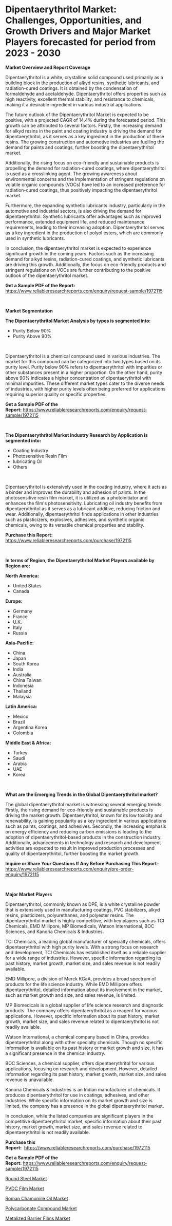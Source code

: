 <p><h1>Dipentaerythritol Market: Challenges, Opportunities, and Growth Drivers and Major Market Players forecasted for period from 2023 - 2030</h1></p><p><strong>Market Overview and Report Coverage</strong></p>
<p><p>Dipentaerythritol is a white, crystalline solid compound used primarily as a building block in the production of alkyd resins, synthetic lubricants, and radiation-cured coatings. It is obtained by the condensation of formaldehyde and acetaldehyde. Dipentaerythritol offers properties such as high reactivity, excellent thermal stability, and resistance to chemicals, making it a desirable ingredient in various industrial applications.</p><p>The future outlook of the Dipentaerythritol Market is expected to be positive, with a projected CAGR of 14.4% during the forecasted period. This growth can be attributed to several factors. Firstly, the increasing demand for alkyd resins in the paint and coating industry is driving the demand for dipentaerythritol, as it serves as a key ingredient in the production of these resins. The growing construction and automotive industries are fuelling the demand for paints and coatings, further boosting the dipentaerythritol market.</p><p>Additionally, the rising focus on eco-friendly and sustainable products is propelling the demand for radiation-cured coatings, where dipentaerythritol is used as a crosslinking agent. The growing awareness about environmental concerns and the implementation of stringent regulations on volatile organic compounds (VOCs) have led to an increased preference for radiation-cured coatings, thus positively impacting the dipentaerythritol market.</p><p>Furthermore, the expanding synthetic lubricants industry, particularly in the automotive and industrial sectors, is also driving the demand for dipentaerythritol. Synthetic lubricants offer advantages such as improved performance, extended equipment life, and reduced maintenance requirements, leading to their increasing adoption. Dipentaerythritol serves as a key ingredient in the production of polyol esters, which are commonly used in synthetic lubricants.</p><p>In conclusion, the dipentaerythritol market is expected to experience significant growth in the coming years. Factors such as the increasing demand for alkyd resins, radiation-cured coatings, and synthetic lubricants are driving this growth. Additionally, the focus on eco-friendly products and stringent regulations on VOCs are further contributing to the positive outlook of the dipentaerythritol market.</p></p>
<p><strong>Get a Sample PDF of the Report:</strong> <a href="https://www.reliableresearchreports.com/enquiry/request-sample/1972115">https://www.reliableresearchreports.com/enquiry/request-sample/1972115</a></p>
<p>&nbsp;</p>
<p><strong>Market Segmentation</strong></p>
<p><strong>The Dipentaerythritol Market Analysis by types is segmented into:</strong></p>
<p><ul><li>Purity Below 90%</li><li>Purity Above 90%</li></ul></p>
<p>&nbsp;</p>
<p><p>Dipentaerythritol is a chemical compound used in various industries. The market for this compound can be categorized into two types based on its purity level. Purity below 90% refers to dipentaerythritol with impurities or other substances present in a higher proportion. On the other hand, purity above 90% indicates a higher concentration of dipentaerythritol with minimal impurities. These different market types cater to the diverse needs of industries, with higher purity levels often being preferred for applications requiring superior quality or specific properties.</p></p>
<p><strong>Get a Sample PDF of the Report:</strong>&nbsp;<a href="https://www.reliableresearchreports.com/enquiry/request-sample/1972115">https://www.reliableresearchreports.com/enquiry/request-sample/1972115</a></p>
<p>&nbsp;</p>
<p><strong>The Dipentaerythritol Market Industry Research by Application is segmented into:</strong></p>
<p><ul><li>Coating Industry</li><li>Photosensitive Resin Film</li><li>lubricating Oil</li><li>Others</li></ul></p>
<p>&nbsp;</p>
<p><p>Dipentaerythritol is extensively used in the coating industry, where it acts as a binder and improves the durability and adhesion of paints. In the photosensitive resin film market, it is utilized as a photoinitiator and enhances the film's photosensitivity. Lubricating oil industry benefits from dipentaerythritol as it serves as a lubricant additive, reducing friction and wear. Additionally, dipentaerythritol finds applications in other industries such as plasticizers, explosives, adhesives, and synthetic organic chemicals, owing to its versatile chemical properties and stability.</p></p>
<p><strong>Purchase this Report:</strong>&nbsp; <a href="https://www.reliableresearchreports.com/purchase/1972115">https://www.reliableresearchreports.com/purchase/1972115</a></p>
<p>&nbsp;</p>
<p><strong>In terms of Region, the Dipentaerythritol Market Players available by Region are:</strong></p>
<p>
    <p> <strong> North America: </strong>
        <ul>
            <li>United States</li>
            <li>Canada</li>
        </ul>
        </p> 
    <p> <strong> Europe: </strong>
        <ul>
            <li>Germany</li>
            <li>France</li>
            <li>U.K.</li>
            <li>Italy</li>
            <li>Russia</li>
        </ul>
        </p> 
    <p> <strong> Asia-Pacific: </strong>
        <ul>
            <li>China</li>
            <li>Japan</li>
            <li>South Korea</li>
            <li>India</li>
            <li>Australia</li>
            <li>China Taiwan</li>
            <li>Indonesia</li>
            <li>Thailand</li>
            <li>Malaysia</li>
        </ul>
        </p> 
    <p> <strong> Latin America: </strong>
        <ul>
            <li>Mexico</li>
            <li>Brazil</li>
            <li>Argentina Korea</li>
            <li>Colombia</li>
        </ul>
        </p> 
    <p> <strong> Middle East & Africa: </strong>
        <ul>
            <li>Turkey</li>
            <li>Saudi</li>
            <li>Arabia</li>
            <li>UAE</li>
            <li>Korea</li>
        </ul>
    </p>
    </p>
<p>&nbsp;</p>
<p><strong>What are the Emerging Trends in the Global Dipentaerythritol market?</strong></p>
<p><p>The global dipentaerythritol market is witnessing several emerging trends. Firstly, the rising demand for eco-friendly and sustainable products is driving the market growth. Dipentaerythritol, known for its low toxicity and renewability, is gaining popularity as a key ingredient in various applications such as paints, coatings, and adhesives. Secondly, the increasing emphasis on energy efficiency and reducing carbon emissions is leading to the adoption of dipentaerythritol-based products in the construction industry. Additionally, advancements in technology and research and development activities are expected to result in improved production processes and quality of dipentaerythritol, further boosting the market growth.</p></p>
<p><strong>Inquire or Share Your Questions If Any Before Purchasing This Report</strong>- <a href="https://www.reliableresearchreports.com/enquiry/pre-order-enquiry/1972115">https://www.reliableresearchreports.com/enquiry/pre-order-enquiry/1972115</a></p>
<p>&nbsp;</p>
<p><strong>Major Market Players</strong></p>
<p><p>Dipentaerythritol, commonly known as DPE, is a white crystalline powder that is extensively used in manufacturing coatings, PVC stabilizers, alkyd resins, plasticizers, polyurethanes, and polyester resins. The dipentaerythritol market is highly competitive, with key players such as TCI Chemicals, EMD Millipore, MP Biomedicals, Watson International, BOC Sciences, and Kanoria Chemicals & Industries.</p><p>TCI Chemicals, a leading global manufacturer of specialty chemicals, offers dipentaerythritol with high purity levels. With a strong focus on research and development, TCI Chemicals has established itself as a reliable supplier for a wide range of industries. However, specific information regarding its past history, market growth, market size, and sales revenue is not readily available.</p><p>EMD Millipore, a division of Merck KGaA, provides a broad spectrum of products for the life science industry. While EMD Millipore offers dipentaerythritol, detailed information about its involvement in the market, such as market growth and size, and sales revenue, is limited.</p><p>MP Biomedicals is a global supplier of life science research and diagnostic products. The company offers dipentaerythritol as a reagent for various applications. However, specific information about its past history, market growth, market size, and sales revenue related to dipentaerythritol is not readily available.</p><p>Watson International, a chemical company based in China, provides dipentaerythritol along with other specialty chemicals. Though no specific information is available on its past history or market growth and size, it has a significant presence in the chemical industry.</p><p>BOC Sciences, a chemical supplier, offers dipentaerythritol for various applications, focusing on research and development. However, detailed information regarding its past history, market growth, market size, and sales revenue is unavailable.</p><p>Kanoria Chemicals & Industries is an Indian manufacturer of chemicals. It produces dipentaerythritol for use in coatings, adhesives, and other industries. While specific information on its market growth and size is limited, the company has a presence in the global dipentaerythritol market.</p><p>In conclusion, while the listed companies are significant players in the competitive dipentaerythritol market, specific information about their past history, market growth, market size, and sales revenue related to dipentaerythritol is not readily available.</p></p>
<p><strong>Purchase this Report:</strong>&nbsp;&nbsp;<a href="https://www.reliableresearchreports.com/purchase/1972115">https://www.reliableresearchreports.com/purchase/1972115</a></p>
<p></p>
<p><strong>Get a Sample PDF of the Report:</strong>&nbsp;<a href="https://www.reliableresearchreports.com/enquiry/request-sample/1972115">https://www.reliableresearchreports.com/enquiry/request-sample/1972115</a></p>
<p><p><a href="https://github.com/vimar16th/Market-Research-Report-List-1/blob/main/round-steel-market.md">Round Steel Market</a></p><p><a href="https://github.com/pizolina/Market-Research-Report-List-1/blob/main/pvdc-film-market.md">PVDC Film Market</a></p><p><a href="https://github.com/sofayahoo2023/Market-Research-Report-List-1/blob/main/roman-chamomile-oil-market.md">Roman Chamomile Oil Market</a></p><p><a href="https://github.com/lbird53714/Market-Research-Report-List-1/blob/main/polycarbonate-compound-market.md">Polycarbonate Compound Market</a></p><p><a href="https://github.com/mabutironaldo/Market-Research-Report-List-1/blob/main/metalized-barrier-films-market.md">Metalized Barrier Films Market</a></p></p>